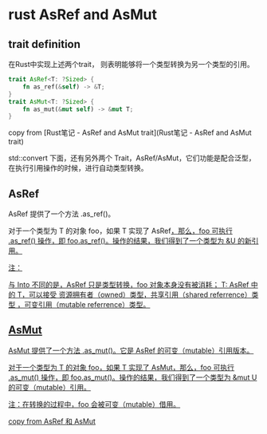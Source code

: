# rust AsRef and AsMut

## trait definition

在Rust中实现上述两个trait， 则表明能够将一个类型转换为另一个类型的引用。
``` rust
trait AsRef<T: ?Sized> {
    fn as_ref(&self) -> &T;
}
trait AsMut<T: ?Sized> {
    fn as_mut(&mut self) -> &mut T;
}
```
copy from [Rust笔记 - AsRef and AsMut trait](Rust笔记 - AsRef and AsMut trait)


std::convert 下面，还有另外两个 Trait，AsRef/AsMut，它们功能是配合泛型，在执行引用操作的时候，进行自动类型转换。

## AsRef
AsRef 提供了一个方法 .as_ref()。

对于一个类型为 T 的对象 foo，如果 T 实现了 AsRef<U>，那么，foo 可执行 .as_ref() 操作，即 foo.as_ref()。操作的结果，我们得到了一个类型为 &U 的新引用。

注：

与 Into<T> 不同的是，AsRef<T> 只是类型转换，foo 对象本身没有被消耗；
T: AsRef<U> 中的 T，可以接受 资源拥有者（owned）类型，共享引用（shared referrence）类型 ，可变引用（mutable referrence）类型。


## AsMut
AsMut<T> 提供了一个方法 .as_mut()。它是 AsRef<T> 的可变（mutable）引用版本。

对于一个类型为 T 的对象 foo，如果 T 实现了 AsMut<U>，那么，foo 可执行 .as_mut() 操作，即 foo.as_mut()。操作的结果，我们得到了一个类型为 &mut U 的可变（mutable）引用。

注：在转换的过程中，foo 会被可变（mutable）借用。

copy from [AsRef 和 AsMut](https://wiki.jikexueyuan.com/project/rust-primer/intoborrow/asref.html)
